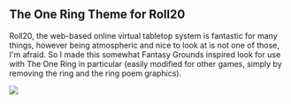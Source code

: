 The One Ring Theme for Roll20
-----------------------------

Roll20, the web-based online virtual tabletop system is fantastic for many things, however being atmospheric and nice to look at is not one of those, I'm afraid. So I made this somewhat Fantasy Grounds inspired look for use with The One Ring in particular (easily modified for other games, simply by removing the ring and the ring poem graphics).

![](http://cl.ly/image/1y011C1i2X0s/Screen%20Shot%202014-11-01%20at%206.49.05%20PM.png)